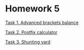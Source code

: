 # Homework 5

[Task 1. Advanced brackets balance](/homework_5/task_1)

[Task 2. Postfix calculator](/homework_5/task_2)

[Task 3. Shunting yard](/homework_5/task_3)
